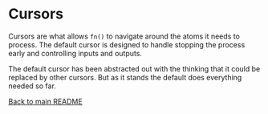 # Cursors

Cursors are what allows `fn()` to navigate around the atoms it needs to process. The default cursor is designed to handle stopping the process early and controlling inputs and outputs.

The default cursor has been abstracted out with the thinking that it could be replaced by other cursors. But as it stands the default does everything needed so far.

[Back to main README](../../../readme.md)
